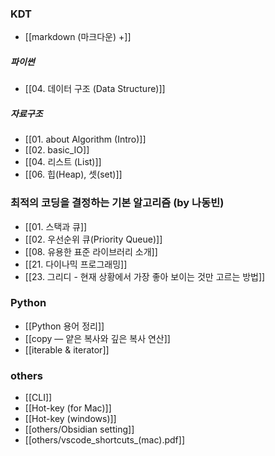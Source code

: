 	
### KDT
- [[markdown (마크다운) +]]

##### 파이썬
- [[04. 데이터 구조 (Data Structure)]]

##### 자료구조
- [[01. about Algorithm (Intro)]]
- [[02. basic_IO]]
- [[04. 리스트 (List)]]
- [[06. 힙(Heap), 셋(set)]]

### 최적의 코딩을 결정하는 기본 알고리즘 (by 나동빈)
- [[01. 스택과 큐]]
- [[02. 우선순위 큐(Priority Queue)]]
- [[08. 유용한 표준 라이브러리 소개]]
- [[21. 다이나믹 프로그래밍]]
- [[23. 그리디 - 현재 상황에서 가장 좋아 보이는 것만 고르는 방법]]

### Python
- [[Python 용어 정리]]
- [[copy — 얕은 복사와 깊은 복사 연산]]
- [[iterable & iterator]]

### others
- [[CLI]]
- [[Hot-key (for Mac)]]
- [[Hot-key (windows)]]
- [[others/Obsidian setting]]
- [[others/vscode_shortcuts_(mac).pdf]] 




